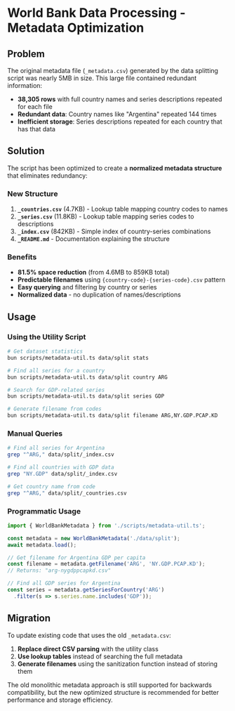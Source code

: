 # World Bank Data Processing - Metadata Optimization

## Problem

The original metadata file (`_metadata.csv`) generated by the data splitting script was nearly 5MB in size. This large file contained redundant information:

- **38,305 rows** with full country names and series descriptions repeated for each file
- **Redundant data**: Country names like "Argentina" repeated 144 times
- **Inefficient storage**: Series descriptions repeated for each country that has that data

## Solution

The script has been optimized to create a **normalized metadata structure** that eliminates redundancy:

### New Structure
1. **`_countries.csv`** (4.7KB) - Lookup table mapping country codes to names
2. **`_series.csv`** (11.8KB) - Lookup table mapping series codes to descriptions  
3. **`_index.csv`** (842KB) - Simple index of country-series combinations
4. **`_README.md`** - Documentation explaining the structure

### Benefits
- **81.5% space reduction** (from 4.6MB to 859KB total)
- **Predictable filenames** using `{country-code}-{series-code}.csv` pattern
- **Easy querying** and filtering by country or series
- **Normalized data** - no duplication of names/descriptions

## Usage

### Using the Utility Script
```bash
# Get dataset statistics
bun scripts/metadata-util.ts data/split stats

# Find all series for a country
bun scripts/metadata-util.ts data/split country ARG

# Search for GDP-related series
bun scripts/metadata-util.ts data/split series GDP

# Generate filename from codes
bun scripts/metadata-util.ts data/split filename ARG,NY.GDP.PCAP.KD
```

### Manual Queries
```bash
# Find all series for Argentina
grep "^ARG," data/split/_index.csv

# Find all countries with GDP data
grep "NY.GDP" data/split/_index.csv

# Get country name from code
grep "^ARG," data/split/_countries.csv
```

### Programmatic Usage
```typescript
import { WorldBankMetadata } from './scripts/metadata-util.ts';

const metadata = new WorldBankMetadata('./data/split');
await metadata.load();

// Get filename for Argentina GDP per capita
const filename = metadata.getFilename('ARG', 'NY.GDP.PCAP.KD');
// Returns: "arg-nygdppcapkd.csv"

// Find all GDP series for Argentina
const series = metadata.getSeriesForCountry('ARG')
  .filter(s => s.series.name.includes('GDP'));
```

## Migration

To update existing code that uses the old `_metadata.csv`:

1. **Replace direct CSV parsing** with the utility class
2. **Use lookup tables** instead of searching the full metadata
3. **Generate filenames** using the sanitization function instead of storing them

The old monolithic metadata approach is still supported for backwards compatibility, but the new optimized structure is recommended for better performance and storage efficiency.

